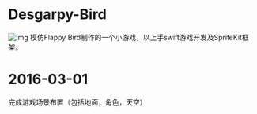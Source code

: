 # Desgarpy-Bird
![img](http://i11.tietuku.com/a81072b54ed1e7a9.png)
模仿Flappy Bird制作的一个小游戏，以上手swift游戏开发及SpriteKit框架。
# 2016-03-01
完成游戏场景布置（包括地面，角色，天空）
